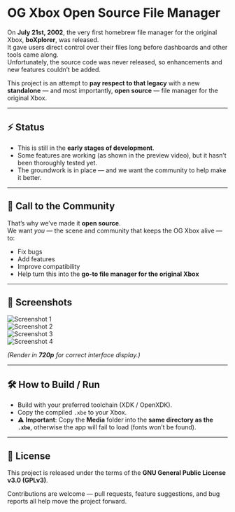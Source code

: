 # OG Xbox Open Source File Manager

On **July 21st, 2002**, the very first homebrew file manager for the original Xbox, **boXplorer**, was released.  
It gave users direct control over their files long before dashboards and other tools came along.  
Unfortunately, the source code was never released, so enhancements and new features couldn’t be added.

This project is an attempt to **pay respect to that legacy** with a new **standalone** — and most importantly, **open source** — file manager for the original Xbox.

---

## ⚡ Status

- This is still in the **early stages of development**.  
- Some features are working (as shown in the preview video), but it hasn’t been thoroughly tested yet.  
- The groundwork is in place — and we want the community to help make it better.  

---

## 🙌 Call to the Community

That’s why we’ve made it **open source**.  
We want *you* — the scene and community that keeps the OG Xbox alive — to:

- Fix bugs  
- Add features  
- Improve compatibility  
- Help turn this into the **go-to file manager for the original Xbox**  

---

## 📸 Screenshots

![Screenshot 1](Screenshots/Filemanager1.png)  
![Screenshot 2](Screenshots/Filemanager2.png)  
![Screenshot 3](Screenshots/Filemanager3.png)  
![Screenshot 4](Screenshots/Filemanager4.png)  

*(Render in **720p** for correct interface display.)*

---

## 🛠️ How to Build / Run

- Build with your preferred toolchain (XDK / OpenXDK).  
- Copy the compiled `.xbe` to your Xbox.  
- ⚠️ **Important**: Copy the **Media** folder into the **same directory as the `.xbe`**, otherwise the app will fail to load (fonts won’t be found).  

---

## 📜 License

This project is released under the terms of the **GNU General Public License v3.0 (GPLv3)**.  

Contributions are welcome — pull requests, feature suggestions, and bug reports all help move the project forward.
